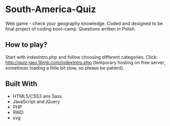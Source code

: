 # South-America-Quiz
Web game - check your geography knowledge. 
Coded and designed to be final project of coding boot-camp.
Questions written in Polish.

## How to play?
Start with indexIntro.php and follow choosing different categories. Click: http://quiz-geo.16mb.com/indexIntro.php
(temporary hosting on free server, sometimes loading a little bit slow, so please be patient).

## Built With

* HTML5/CSS3 ans Sass
* JavaScript and jQuery
* PHP
* RWD
* svg
